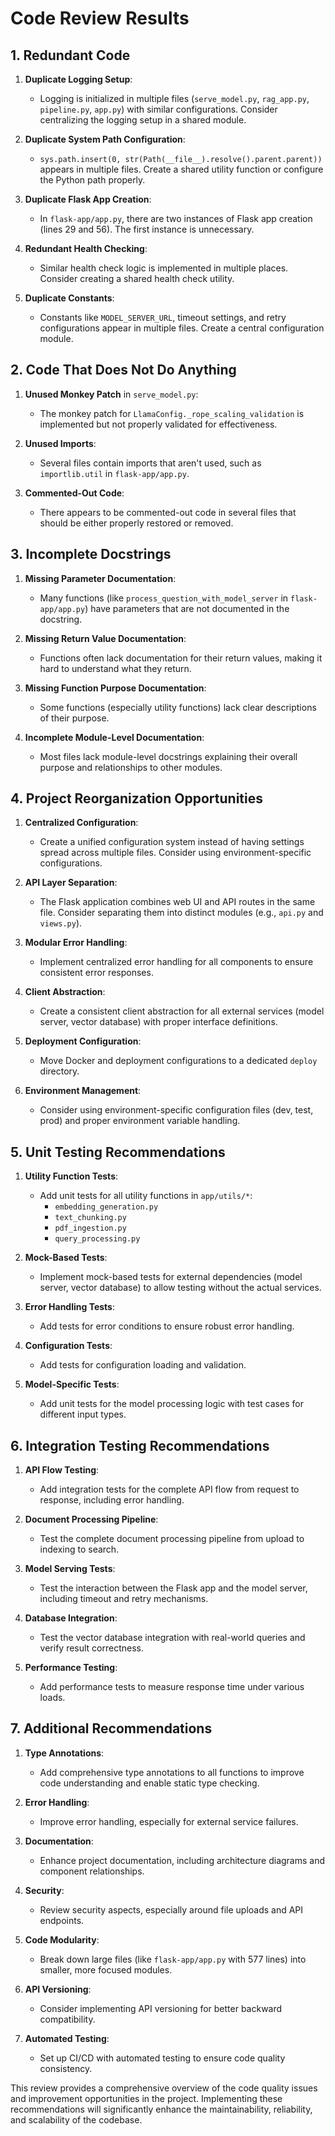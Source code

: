 # Code Review Results
## 1. Redundant Code

1. **Duplicate Logging Setup**: 
   - Logging is initialized in multiple files (`serve_model.py`, `rag_app.py`, `pipeline.py`, `app.py`) with similar configurations. Consider centralizing the logging setup in a shared module.

2. **Duplicate System Path Configuration**:
   - `sys.path.insert(0, str(Path(__file__).resolve().parent.parent))` appears in multiple files. Create a shared utility function or configure the Python path properly.

3. **Duplicate Flask App Creation**: 
   - In `flask-app/app.py`, there are two instances of Flask app creation (lines 29 and 56). The first instance is unnecessary.

4. **Redundant Health Checking**:
   - Similar health check logic is implemented in multiple places. Consider creating a shared health check utility.

5. **Duplicate Constants**:
   - Constants like `MODEL_SERVER_URL`, timeout settings, and retry configurations appear in multiple files. Create a central configuration module.

## 2. Code That Does Not Do Anything

1. **Unused Monkey Patch** in `serve_model.py`:
   - The monkey patch for `LlamaConfig._rope_scaling_validation` is implemented but not properly validated for effectiveness.

2. **Unused Imports**: 
   - Several files contain imports that aren't used, such as `importlib.util` in `flask-app/app.py`.

3. **Commented-Out Code**: 
   - There appears to be commented-out code in several files that should be either properly restored or removed.

## 3. Incomplete Docstrings

1. **Missing Parameter Documentation**:
   - Many functions (like `process_question_with_model_server` in `flask-app/app.py`) have parameters that are not documented in the docstring.

2. **Missing Return Value Documentation**:
   - Functions often lack documentation for their return values, making it hard to understand what they return.

3. **Missing Function Purpose Documentation**:
   - Some functions (especially utility functions) lack clear descriptions of their purpose.

4. **Incomplete Module-Level Documentation**:
   - Most files lack module-level docstrings explaining their overall purpose and relationships to other modules.

## 4. Project Reorganization Opportunities

1. **Centralized Configuration**:
   - Create a unified configuration system instead of having settings spread across multiple files. Consider using environment-specific configurations.

2. **API Layer Separation**:
   - The Flask application combines web UI and API routes in the same file. Consider separating them into distinct modules (e.g., `api.py` and `views.py`).

3. **Modular Error Handling**:
   - Implement centralized error handling for all components to ensure consistent error responses.

4. **Client Abstraction**:
   - Create a consistent client abstraction for all external services (model server, vector database) with proper interface definitions.

5. **Deployment Configuration**:
   - Move Docker and deployment configurations to a dedicated `deploy` directory.

6. **Environment Management**:
   - Consider using environment-specific configuration files (dev, test, prod) and proper environment variable handling.

## 5. Unit Testing Recommendations

1. **Utility Function Tests**:
   - Add unit tests for all utility functions in `app/utils/*`:
     - `embedding_generation.py`
     - `text_chunking.py`
     - `pdf_ingestion.py`
     - `query_processing.py`

2. **Mock-Based Tests**:
   - Implement mock-based tests for external dependencies (model server, vector database) to allow testing without the actual services.

3. **Error Handling Tests**:
   - Add tests for error conditions to ensure robust error handling.

4. **Configuration Tests**:
   - Add tests for configuration loading and validation.

5. **Model-Specific Tests**:
   - Add unit tests for the model processing logic with test cases for different input types.

## 6. Integration Testing Recommendations

1. **API Flow Testing**:
   - Add integration tests for the complete API flow from request to response, including error handling.

2. **Document Processing Pipeline**:
   - Test the complete document processing pipeline from upload to indexing to search.

3. **Model Serving Tests**:
   - Test the interaction between the Flask app and the model server, including timeout and retry mechanisms.

4. **Database Integration**:
   - Test the vector database integration with real-world queries and verify result correctness.

5. **Performance Testing**:
   - Add performance tests to measure response time under various loads.

## 7. Additional Recommendations

1. **Type Annotations**:
   - Add comprehensive type annotations to all functions to improve code understanding and enable static type checking.

2. **Error Handling**:
   - Improve error handling, especially for external service failures.

3. **Documentation**:
   - Enhance project documentation, including architecture diagrams and component relationships.

4. **Security**:
   - Review security aspects, especially around file uploads and API endpoints.

5. **Code Modularity**:
   - Break down large files (like `flask-app/app.py` with 577 lines) into smaller, more focused modules.

6. **API Versioning**:
   - Consider implementing API versioning for better backward compatibility.

7. **Automated Testing**:
   - Set up CI/CD with automated testing to ensure code quality consistency.

This review provides a comprehensive overview of the code quality issues and improvement opportunities in the project. Implementing these recommendations will significantly enhance the maintainability, reliability, and scalability of the codebase.
